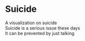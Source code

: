 # Suicide
A visualization on suicide <br>
Suicide is a serious issue these days <br>
It can be prevented by just talking<br>
